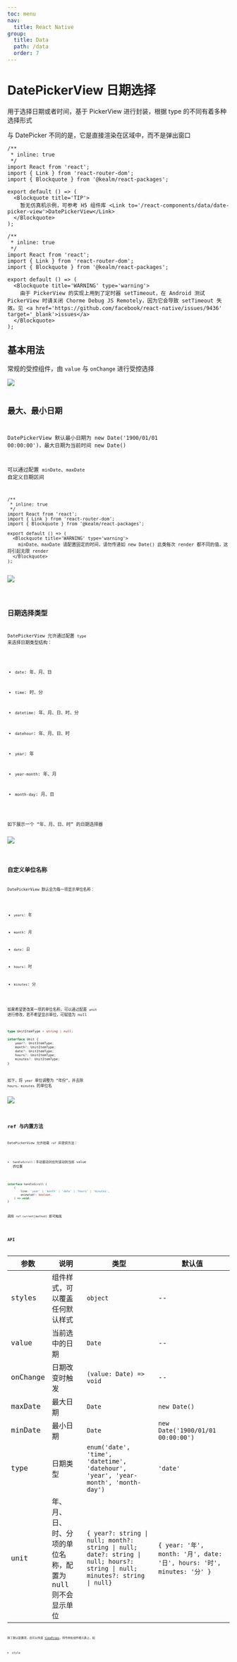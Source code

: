 ```yaml
---
toc: menu
nav:
  title: React Native
group:
  title: Data
  path: /data
  order: 7
---
```


# DatePickerView 日期选择

用于选择日期或者时间，基于 PickerView 进行封装，根据 type 的不同有着多种选择形式

与 DatePicker 不同的是，它是直接渲染在区域中，而不是弹出窗口

```tsx
/**
 * inline: true
 */
import React from 'react';
import { Link } from 'react-router-dom';
import { Blockquote } from '@kealm/react-packages';

export default () => (
  <Blockquote title='TIP'>
    暂无仿真机示例，可参考 H5 组件库 <Link to='/react-components/data/date-picker-view'>DatePickerView</Link>
  </Blockquote>
);
```

```tsx
/**
 * inline: true
 */
import React from 'react';
import { Link } from 'react-router-dom';
import { Blockquote } from '@kealm/react-packages';

export default () => (
  <Blockquote title='WARNING' type='warning'>
    由于 PickerView 的实现上用到了定时器 setTimeout，在 Android 测试 PickerView 时请关闭 Chorme Debug JS Remotely，因为它会导致 setTimeout 失效。见 <a href='https://github.com/facebook/react-native/issues/9436' target='_blank'>issues</a>
  </Blockquote>
);
```

## 基本用法

常规的受控组件，由 `value` 与 `onChange` 进行受控选择

<img src="./demos/images/date-picker-view-basic.png" :width="410" />

<code src='./demos/demo-base.tsx' />

## 最大、最小日期

DatePickerView 默认最小日期为 new Date('1900/01/01 00:00:00')，最大日期为当前时间 new Date()

可以通过配置 `minDate`、`maxDate` 自定义日期区间

```tsx
/**
 * inline: true
 */
import React from 'react';
import { Link } from 'react-router-dom';
import { Blockquote } from '@kealm/react-packages';

export default () => (
  <Blockquote title='WARNING' type='warning'>
    minDate、maxDate 请配置固定的时间，请勿传递如 new Date() 此类每次 render 都不同的值，这将引起无限 render
  </Blockquote>
);
```

<img src="./demos/images/date-picker-view-clamp.png" :width="410" />

<code src='./demos/demo-clamp.tsx' />

## 日期选择类型

DatePickerView 允许通过配置 `type` 来选择日期类型结构：

- `date`: 年、月、日

- `time`: 时、分

- `datetime`: 年、月、日、时、分

- `datehour`: 年、月、日、时

- `year`: 年

- `year-month`: 年、月

- `month-day`: 月、日

如下展示一个 “年、月、日、时” 的日期选择器

<img src="./demos/images/date-picker-view-type.png" :width="410" />

<code src='./demos/demo-type' />

## 自定义单位名称

DatePickerView 默认会为每一项显示单位名称：

- `years`: 年

- `month`: 月

- `date`: 日

- `hours`: 时

- `minutes`: 分

如果希望更改某一项的单位名称，可以通过配置 `unit` 进行修改，若不希望显示单位，可赋值为 null

```ts | pure
type UnitItemType = string | null;

interface Unit {
    year?: UnitItemType;
    month?: UnitItemType;
    date?: UnitItemType;
    hours?: UnitItemType;
    minutes?: UnitItemType;
}
```

如下，将 `year` 单位调整为 “年份”，并去除 `hours`、`minutes` 的单位名

<img src="./demos/images/date-picker-view-unit.png" :width="410" />

<code src='./demos/demo-unit.tsx' />

## ref 与内置方法

DatePickerView 允许挂载 `ref` 并提供方法：

- `handleScroll`：手动驱动对应列滚动到当前 value 的位置

```ts
interface handleScroll {
    (
        line: 'year' | 'month' | 'date' | 'hours' | 'minutes',
        animated?: boolean,
    ) => void;
}
```

调用 `ref.current[method]` 即可触发

<code src='./demos/demo-ref.tsx' />

## API

| 参数 | 说明               | 类型         | 默认值 |
|------|--------------------|--------------|--------|
| styles   | 组件样式，可以覆盖任何默认样式                             | `object`                                                     | --                                                           |
| value    | 当前选中的日期                                             | `Date`                                                       | --                                                           |
| onChange | 日期改变时触发                                             | `(value: Date) => void`                                      | --                                                           |
| maxDate  | 最大日期                                                   | `Date`                                                       | `new Date()`                                                 |
| minDate  | 最小日期                                                   | `Date`                                                       | `new Date('1900/01/01 00:00:00')`                            |
| type | 日期类型 | `enum('date', 'time', 'datetime', 'datehour', 'year', 'year-month', 'month-day')` | `'date'` |
| unit | 年、月、日、时、分项的单位名称，配置为 null 则不会显示单位 | `{ year?: string \| null; month?: string \| null; date?: string \| null; hours?: string \| null; minutes?: string \| null}` | `{ year: '年', month: '月', date: '日', hours: '时', minutes: '分' }` |

除了默认配置项，还可以传递 [ViewProps](https://reactnative.cn/docs/view)，将作用在组件根元素上，如

- style
